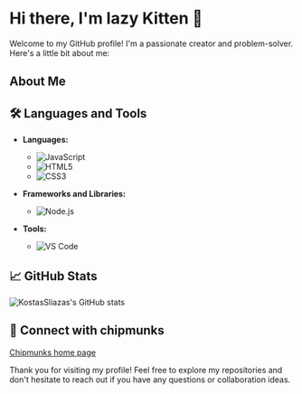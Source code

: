 # Hi there, I'm lazy Kitten 👋

Welcome to my GitHub profile! I'm a passionate creator and problem-solver. Here's a little bit about me:

## About Me

## 🛠️ Languages and Tools

- **Languages:**
  - ![JavaScript](https://img.shields.io/badge/JavaScript-F7DF1E?style=for-the-badge&logo=javascript&logoColor=black)
  - ![HTML5](https://img.shields.io/badge/HTML5-E34F26?style=for-the-badge&logo=html5&logoColor=white)
  - ![CSS3](https://img.shields.io/badge/CSS3-1572B6?style=for-the-badge&logo=css3&logoColor=white)

- **Frameworks and Libraries:**
  - ![Node.js](https://img.shields.io/badge/Node.js-339933?style=for-the-badge&logo=node-dot-js&logoColor=white)

- **Tools:**
  - ![VS Code](https://img.shields.io/badge/VS%20Code-007ACC?style=for-the-badge&logo=visual-studio-code&logoColor=white)

## 📈 GitHub Stats
![KostasSliazas's GitHub stats](https://github-readme-stats.vercel.app/api?username=KostasSliazas&show_icons=true&theme=radical)

## 🔗 Connect with chipmunks
[Chipmunks home page](https://kostassliazas.github.io/burundukas/)

Thank you for visiting my profile! Feel free to explore my repositories and don't hesitate to reach out if you have any questions or collaboration ideas.
